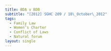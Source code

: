 ```yaml
---
title: BDA v BDB
subtitle: "[2012] SGHC 209 / 18\_October\_2012"
tags:
  - Family Law
  - Women’s Charter
  - Conflict of Laws
  - Natural forum
layout: single
---
```


